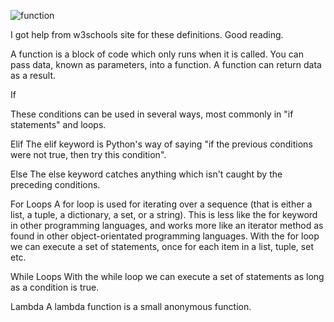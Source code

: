 ![function](https://github.com/Bilgehanyaylali/Functions-If-Else-Loops/assets/151865735/92f0846c-5341-4be9-aadd-4a547e765c6d)

I got help from w3schools site for these definitions. Good reading.

A function is a block of code which only runs when it is called.
You can pass data, known as parameters, into a function.
A function can return data as a result.

If

These conditions can be used in several ways, most commonly in "if statements" and loops.

Elif
The elif keyword is Python's way of saying "if the previous conditions were not true, then try this condition".

Else
The else keyword catches anything which isn't caught by the preceding conditions.

For Loops
A for loop is used for iterating over a sequence (that is either a list, a tuple, a dictionary, a set, or a string).
This is less like the for keyword in other programming languages, and works more like an iterator method as found in other object-orientated programming languages.
With the for loop we can execute a set of statements, once for each item in a list, tuple, set etc.

While Loops
With the while loop we can execute a set of statements as long as a condition is true.

Lambda
A lambda function is a small anonymous function.
